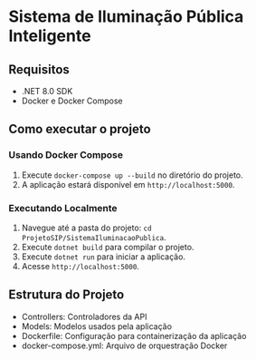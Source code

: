 # Sistema de Iluminação Pública Inteligente

## Requisitos
- .NET 8.0 SDK
- Docker e Docker Compose

## Como executar o projeto
### Usando Docker Compose
1. Execute `docker-compose up --build` no diretório do projeto.
2. A aplicação estará disponível em `http://localhost:5000`.

### Executando Localmente
1. Navegue até a pasta do projeto: `cd ProjetoSIP/SistemaIluminacaoPublica`.
2. Execute `dotnet build` para compilar o projeto.
3. Execute `dotnet run` para iniciar a aplicação.
4. Acesse `http://localhost:5000`.

## Estrutura do Projeto
- Controllers: Controladores da API
- Models: Modelos usados pela aplicação
- Dockerfile: Configuração para containerização da aplicação
- docker-compose.yml: Arquivo de orquestração Docker
